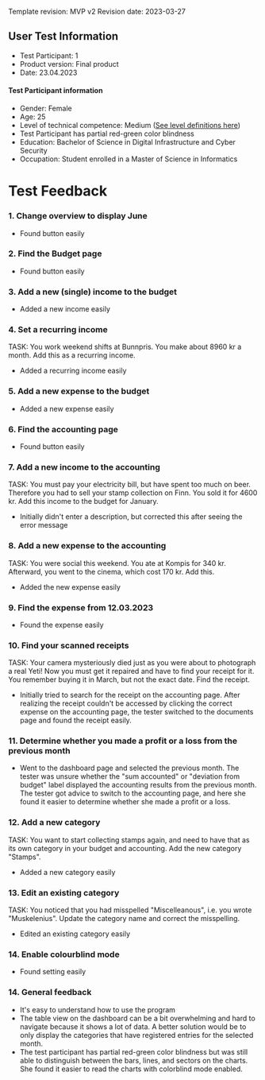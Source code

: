 Template revision: MVP v2
Revision date: 2023-03-27

## User Test Information

- Test Participant: 1
- Product version: Final product
- Date: 23.04.2023

#### Test Participant information
- Gender: Female
- Age: 25
- Level of technical competence: Medium ([See level definitions here](https://gitlab.stud.idi.ntnu.no/team_01-idatt1002/project-assignment-idatt1002-y2023_spring-t01/-/wikis/Level-of-Technical-Competence-Definitions))
- Test Participant has partial red-green color blindness
- Education: Bachelor of Science in Digital Infrastructure and Cyber Security
- Occupation: Student enrolled in a Master of Science in Informatics


# Test Feedback

### 1. Change overview to display June
- Found button easily

### 2. Find the Budget page
- Found button easily

### 3. Add a new (single) income to the budget
- Added a new income easily

### 4. Set a recurring income
TASK: You work weekend shifts at Bunnpris. You make about 8960 kr a month. Add this as a recurring income.
- Added a recurring income easily

### 5. Add a new expense to the budget
- Added a new expense easily

### 6. Find the accounting page
- Found button easily

### 7. Add a new income to the accounting
TASK: You must pay your electricity bill, but have spent too much on beer. Therefore you had to sell your stamp collection on Finn. You sold it for 4600 kr. Add this income to the budget for January.

- Initially didn't enter a description, but corrected this after seeing the error message

### 8. Add a new expense to the accounting
TASK: You were social this weekend. You ate at Kompis for 340 kr. Afterward, you went to the cinema, which cost 170 kr. Add this.

- Added the new expense easily

### 9. Find the expense from 12.03.2023
- Found the expense easily

### 10. Find your scanned receipts
TASK: Your camera mysteriously died just as you were about to photograph a real Yeti! Now you must get it repaired and have to find your receipt for it. You remember buying it in March, but not the exact date. Find the receipt.

- Initially tried to search for the receipt on the accounting page. After realizing the receipt couldn't be accessed by clicking the correct expense on the accounting page, the tester switched to the documents page and found the receipt easily. 

### 11. Determine whether you made a profit or a loss from the previous month
- Went to the dashboard page and selected the previous month. The tester was unsure whether the "sum accounted" or "deviation from budget" label displayed the accounting results from the previous month. The tester got advice to switch to the accounting page, and here she found it easier to determine whether she made a profit or a loss.

### 12. Add a new category
TASK: You want to start collecting stamps again, and need to have that as its own category in your budget and accounting. Add the new category "Stamps".

- Added a new category easily

### 13. Edit an existing category
TASK: You noticed that you had misspelled "Miscelleanous", i.e. you wrote "Muskelenius". Update the category name and correct the misspelling.

- Edited an existing category easily

### 14. Enable colourblind mode
- Found setting easily

### 14. General feedback
- It's easy to understand how to use the program
- The table view on the dashboard can be a bit overwhelming and hard to navigate because it shows a lot of data. A better solution would be to only display the categories that have registered entries for the selected month. 
- The test participant has partial red-green color blindness but was still able to distinguish between the bars, lines, and sectors on the charts. She found it easier to read the charts with colorblind mode enabled. 